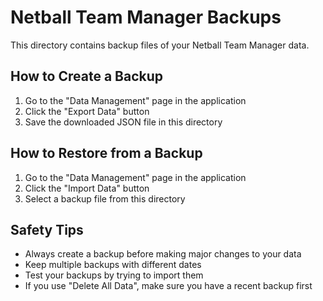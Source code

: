 # Netball Team Manager Backups

This directory contains backup files of your Netball Team Manager data.

## How to Create a Backup

1. Go to the "Data Management" page in the application
2. Click the "Export Data" button
3. Save the downloaded JSON file in this directory

## How to Restore from a Backup

1. Go to the "Data Management" page in the application
2. Click the "Import Data" button
3. Select a backup file from this directory

## Safety Tips

- Always create a backup before making major changes to your data
- Keep multiple backups with different dates
- Test your backups by trying to import them
- If you use "Delete All Data", make sure you have a recent backup first